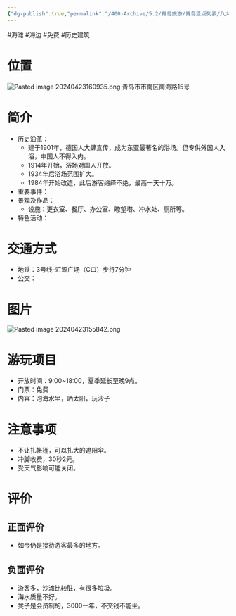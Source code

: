 ```yaml
---
{"dg-publish":true,"permalink":"/400-Archive/5.2/青岛旅游/青岛景点列表/八大关及其周边/第一海水浴场/","tags":["海滩","海边","免费","历史建筑"]}
---
```


#海滩 #海边 #免费 #历史建筑 
# 位置
![Pasted image 20240423160935.png](/img/user/800-%E5%85%B6%E4%BB%96/801-%E5%9B%BE%E7%89%87/Pasted%20image%2020240423160935.png)
青岛市市南区南海路15号
# 简介
- 历史沿革：
	- 建于1901年，德国人大肆宣传，成为东亚最著名的浴场。但专供外国人入浴，中国人不得入内。
	- 1914年开始，浴场对国人开放。
	- 1934年后浴场范围扩大。
	- 1984年开始改造，此后游客络绎不绝，最高一天十万。
- 重要事件：
- 景观及作品：
	- 设施：更衣室、餐厅、办公室、瞭望塔、冲水处、厕所等。
- 特色活动：
# 交通方式
- 地铁：3号线-汇源广场（C口）步行7分钟
- 公交：
# 图片
![Pasted image 20240423155842.png](/img/user/800-%E5%85%B6%E4%BB%96/801-%E5%9B%BE%E7%89%87/Pasted%20image%2020240423155842.png)
# 游玩项目
- 开放时间：9:00~18:00，夏季延长至晚9点。
- 门票：免费
- 内容：泡海水里，晒太阳，玩沙子
# 注意事项
- 不让扎帐篷，可以扎大的遮阳伞。
- 冲脚收费，30秒2元。
- 受天气影响可能关闭。
# 评价
## 正面评价
- 如今仍是接待游客最多的地方。
## 负面评价
- 游客多，沙滩比较脏，有很多垃圾。
- 海水质量不好。
- 凳子是会员制的，3000一年，不交钱不能坐。